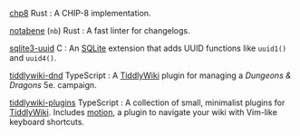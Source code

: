 [chp8](https://github.com/benwebber/chp8) <span class="tag">Rust</span>
:   A CHIP-8 implementation.

[notabene](https://github.com/benwebber/notabene/) (`nb`) <span class="tag">Rust</span>
:   A fast linter for changelogs.

[sqlite3-uuid](https:///github.com/benwebber/sqlite3-uuid/) <span class="tag">C</span>
:   An [SQLite](https://sqlite.org/) extension that adds UUID functions like `uuid1()` and `uuid4()`.

[tiddlywiki-dnd](https://benwebber.github.io/tiddlywiki-dnd/) <span class="tag">TypeScript</span>
:   A [TiddlyWiki] plugin for managing a <cite>Dungeons & Dragons</cite> 5e. campaign.

[tiddlywiki-plugins](https:///benwebber.github.io/tiddlywiki-plugins/) <span class="tag">TypeScript</span>
:   A collection of small, minimalist plugins for [TiddlyWiki].
    Includes [motion](https://benwebber.github.io/tiddlywiki-plugins/#motion:tiddlywiki-plugins%20motion), a plugin to navigate your wiki with Vim-like keyboard shortcuts.

[TiddlyWiki]: https://tiddlywiki.com/
